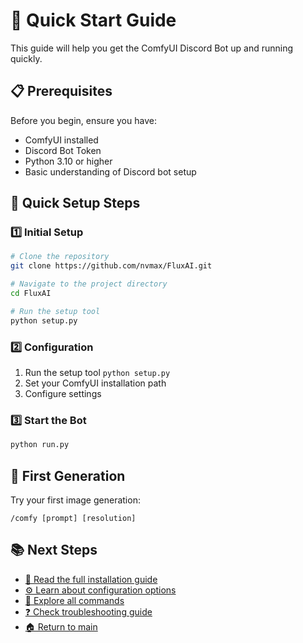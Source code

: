 # 🚀 Quick Start Guide

This guide will help you get the ComfyUI Discord Bot up and running quickly.

## 📋 Prerequisites

Before you begin, ensure you have:
- ComfyUI installed
- Discord Bot Token
- Python 3.10 or higher
- Basic understanding of Discord bot setup

## 🎯 Quick Setup Steps

### 1️⃣ Initial Setup
```bash
# Clone the repository
git clone https://github.com/nvmax/FluxAI.git

# Navigate to the project directory
cd FluxAI

# Run the setup tool
python setup.py
```

### 2️⃣ Configuration

1. Run the setup tool `python setup.py`
2. Set your ComfyUI installation path
3. Configure settings

### 3️⃣ Start the Bot
```bash
python run.py
```

## 🎨 First Generation

Try your first image generation:
```
/comfy [prompt] [resolution]
```

## 📚 Next Steps

- [📖 Read the full installation guide](installation.md)
- [⚙️ Learn about configuration options](configuration.md)
- [📝 Explore all commands](commands.md)
- [❓ Check troubleshooting guide](troubleshooting.md)
- [🏠  Return to main](../readme.md)
